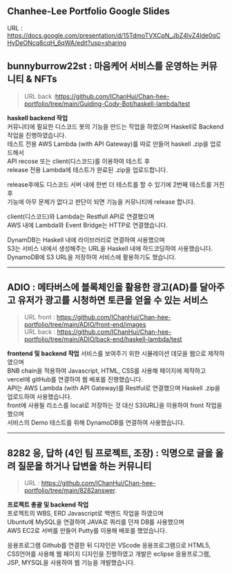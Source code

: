 ## Chanhee-Lee Portfolio Google Slides     
URL : <https://docs.google.com/presentation/d/15TdmoTVXCpN_JbZ4lvZ4Ide0qCHyDeONcq8cqH_6qWA/edit?usp=sharing>       


## bunnyburrow22st : 마음케어 서비스를 운영하는 커뮤니티 & NFTs      
>URL back :<https://github.com/IChanHui/Chan-hee-portfolio/tree/main/Guiding-Cody-Bot/haskell-lambda/test>      

**haskell backend 작업**      
커뮤니티에 필요한 디스코드 봇의 기능을 만드는 작업을 하였으며 Haskell로 Backend 작업을 진행하였습니다.      
테스트 전용 AWS Lambda (with API Gateway)를 따로 만들어 haskell .zip을 업로드해서         
API recose 또는 client(디스코드)를 이용하여 테스트 후        
release 전용 Lambda에 테스트가 완료된 .zip을 업로드합니다.      

release후에도 디스코드 서버 내에 한번 더 테스트를 할 수 있기에 2번째 테스트를 거친 후      
기능에 아무 문제가 없다고 판단이 되면 기능을 커뮤니티에 release 합니다.      

client(디스코드)와 Lambda는 Restfull API로 연결했으며      
AWS 내에 Lambda와 Event Bridge는 HTTP로 연결했습니다.     
  
DynamDB는 Haskell 내에 라이브러리로 연결하여 사용했으며       
S3는 서비스 내에서 생성해주는 URL을 Haskell 내에 하드코딩하여 사용했습니다.     
DynamoDB에 S3 URL을 저장하여 서비스에 활용하기도 했습니다.     
      

----





## ADIO : 메타버스에 블록체인을 활용한 광고(AD)를 달아주고 유저가 광고를 시청하면 토큰을 얻을 수 있는 서비스       
>URL front : <https://github.com/IChanHui/Chan-hee-portfolio/tree/main/ADIO/front-end/images>      
>URL back : <https://github.com/IChanHui/Chan-hee-portfolio/tree/main/ADIO/back-end/haskell-lambda/test>

**frontend 및 backend 작업**
서비스를 보여주기 위한 시뮬레이션 데모을 웹으로 제작하였으며      
BNB chain을 적용하여 Javascript, HTML, CSS를 사용해 페이지에  제작하고 vercel에 gitHub를 연결하여 웹 배포를 진행했습니다.      
API는 AWS Lambda (with API Gateway)를 Restful로 연결했으며  Haskell .zip을 업로드하여 사용했습니다.      
front에 사용될 리소스를 local로 저장하는 것 대신 S3(URL)을 이용하여 front 작업을 했으며       
서비스의 Demo 테스트를 위해 DynamoDB를 연결하여 사용했습니다.      


----
     
## 8282 응, 답하 (4인 팀 프로젝트, 조장) : 익명으로 글을 올려 질문을 하거나 답변을 하는 커뮤니티             
> URL : <https://github.com/IChanHui/Chan-hee-portfolio/tree/main/8282answer>.         


**프로젝트 총괄 및 backend 작업**              
프로젝트의 WBS, ERD Javascript로 백엔드 작업을 하였으며       
Ubuntu에 MySQL을 연결하여 JAVA로 쿼리를 던져 DB를 사용했으며      
AWS EC2로 서버를 만들어 Putty를 이용해 배포를 했었습니다.       

응용프로그램 Github를 연결한 뒤 디자인은 VScode 응용프로그램으로 HTML5,       
CSS언어를 사용해 웹 페이지 디자인을 진행하였고 개발은 eclipse 응용프로그램,       
JSP, MYSQL을 사용하여 웹 기능을 개발했습니다.        







